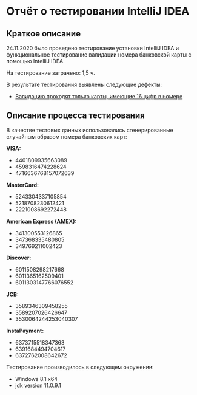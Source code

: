 # Отчёт о тестировании IntelliJ IDEA
## Краткое описание
24.11.2020 было проведено тестирование установки IntelliJ IDEA и функциональное тестирование валидации номера банковской карты с помощью IntelliJ IDEA. 

На тестирование затрачено: 1,5 ч.

В результате тестирования выявлены следующие дефекты:

* [Валидацию проходят только карты, имеющие 16 цифр в номере](https://github.com/Anna-grr/Credit-Card-Number-Validator/issues/1#issue-749962906)

## Описание процесса тестирования

В качестве тестовых данных использовались сгенерированные случайным образом номера банковских карт:

**VISA:**
* 4401809935663089
* 4598316474228624
* 4716636768157072639

**MasterCard:**
* 5243304337105854
* 5218708230612421
* 2221008692272448

**American Express (AMEX):**
* 341300553126865
* 347368335480805
* 349769211002423

**Discover:**
* 6011508298217668
* 6011365162509401
* 6011303147766076552

**JCB:**
* 3589346309458255
* 3589207026426647
* 3530064244253040307

**InstaPayment:**
* 6373715518347363
* 6391684494704617
* 6372762008642672


Тестирование производилось в следующем окружении:

* Windows 8.1 x64
* jdk version 11.0.9.1
